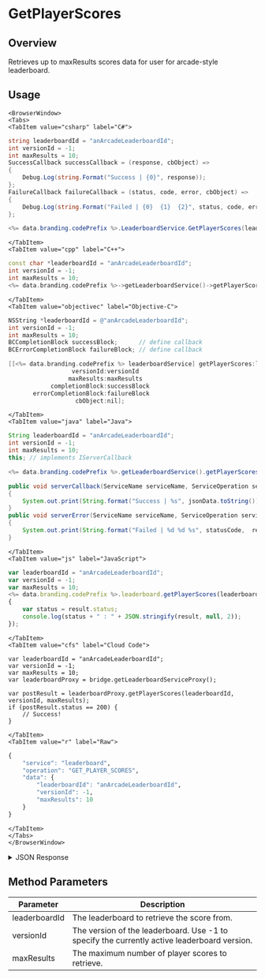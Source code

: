 # GetPlayerScores
## Overview
Retrieves up to maxResults scores data for user for arcade-style leaderboard.

<PartialServop service_name="leaderboard" operation_name="GET_PLAYER_SCORES" />

## Usage

```mdx-code-block
<BrowserWindow>
<Tabs>
<TabItem value="csharp" label="C#">
```

```csharp
string leaderboardId = "anArcadeLeaderboardId";
int versionId = -1;
int maxResults = 10;
SuccessCallback successCallback = (response, cbObject) =>
{
    Debug.Log(string.Format("Success | {0}", response));
};
FailureCallback failureCallback = (status, code, error, cbObject) =>
{
    Debug.Log(string.Format("Failed | {0}  {1}  {2}", status, code, error));
};

<%= data.branding.codePrefix %>.LeaderboardService.GetPlayerScores(leaderboardId, versionId, maxResults, successCallback, failureCallback);
```

```mdx-code-block
</TabItem>
<TabItem value="cpp" label="C++">
```

```cpp
const char *leaderboardId = "anArcadeLeaderboardId";
int versionId = -1;
int maxResults = 10;
<%= data.branding.codePrefix %>->getLeaderboardService()->getPlayerScores(leaderboardId, versionId, maxResults, this);
```

```mdx-code-block
</TabItem>
<TabItem value="objectivec" label="Objective-C">
```

```objectivec
NSString *leaderboardId = @"anArcadeLeaderboardId";
int versionId = -1;
int maxResults = 10;
BCCompletionBlock successBlock;      // define callback
BCErrorCompletionBlock failureBlock; // define callback

[[<%= data.branding.codePrefix %> leaderboardService] getPlayerScores:leaderboardId
                  versionId:versionId
				 maxResults:maxResults
            completionBlock:successBlock
       errorCompletionBlock:failureBlock
                   cbObject:nil];
```

```mdx-code-block
</TabItem>
<TabItem value="java" label="Java">
```

```java
String leaderboardId = "anArcadeLeaderboardId";
int versionId = -1;
int maxResults = 10;
this; // implements IServerCallback

<%= data.branding.codePrefix %>.getLeaderboardService().getPlayerScores(leaderboardId, versionId, maxResults, this);

public void serverCallback(ServiceName serviceName, ServiceOperation serviceOperation, JSONObject jsonData)
{
    System.out.print(String.format("Success | %s", jsonData.toString()));
}
public void serverError(ServiceName serviceName, ServiceOperation serviceOperation, int statusCode, int reasonCode, String jsonError)
{
    System.out.print(String.format("Failed | %d %d %s", statusCode,  reasonCode, jsonError.toString()));
}
```

```mdx-code-block
</TabItem>
<TabItem value="js" label="JavaScript">
```

```javascript
var leaderboardId = "anArcadeLeaderboardId";
var versionId = -1;
var maxResults = 10;
<%= data.branding.codePrefix %>.leaderboard.getPlayerScores(leaderboardId, versionId, maxResults, result =>
{
	var status = result.status;
	console.log(status + " : " + JSON.stringify(result, null, 2));
});
```

```mdx-code-block
</TabItem>
<TabItem value="cfs" label="Cloud Code">
```

```cfscript
var leaderboardId = "anArcadeLeaderboardId";
var versionId = -1;
var maxResults = 10;
var leaderboardProxy = bridge.getLeaderboardServiceProxy();

var postResult = leaderboardProxy.getPlayerScores(leaderboardId, versionId, maxResults);
if (postResult.status == 200) {
    // Success!
}
```

```mdx-code-block
</TabItem>
<TabItem value="r" label="Raw">
```

```r
{
	"service": "leaderboard",
	"operation": "GET_PLAYER_SCORES",
	"data": {
		"leaderboardId": "anArcadeLeaderboardId",
		"versionId": -1,
		"maxResults": 10
	}
}
```

```mdx-code-block
</TabItem>
</Tabs>
</BrowserWindow>
```

<details>
<summary>JSON Response</summary>

```json
{
  "data": {
    "versionId": 1,
    "scores": [
      {
        "score": 10101,
        "data": {
          "nickname": "batman"
        },
        "createdAt": 1613678944374,
        "updatedAt": 1613678944374
      },
      {
        "score": 101,
        "data": {
          "nickname": "batman"
        },
        "createdAt": 1613678939147,
        "updatedAt": 1613678939147
      },
      {
        "score": 10,
        "data": {
          "nickname": "batman"
        },
        "createdAt": 1613678933679,
        "updatedAt": 1613678933679
      }
    ],
    "leaderboardId": "anArcadeLeaderboardId"
  },
  "status": 200
}
```
</details>

## Method Parameters
Parameter | Description
--------- | -----------
leaderboardId | The leaderboard to retrieve the score from.
versionId | The version of the leaderboard. Use -1 to specify the currently active leaderboard version.
maxResults | The maximum number of player scores to retrieve.


